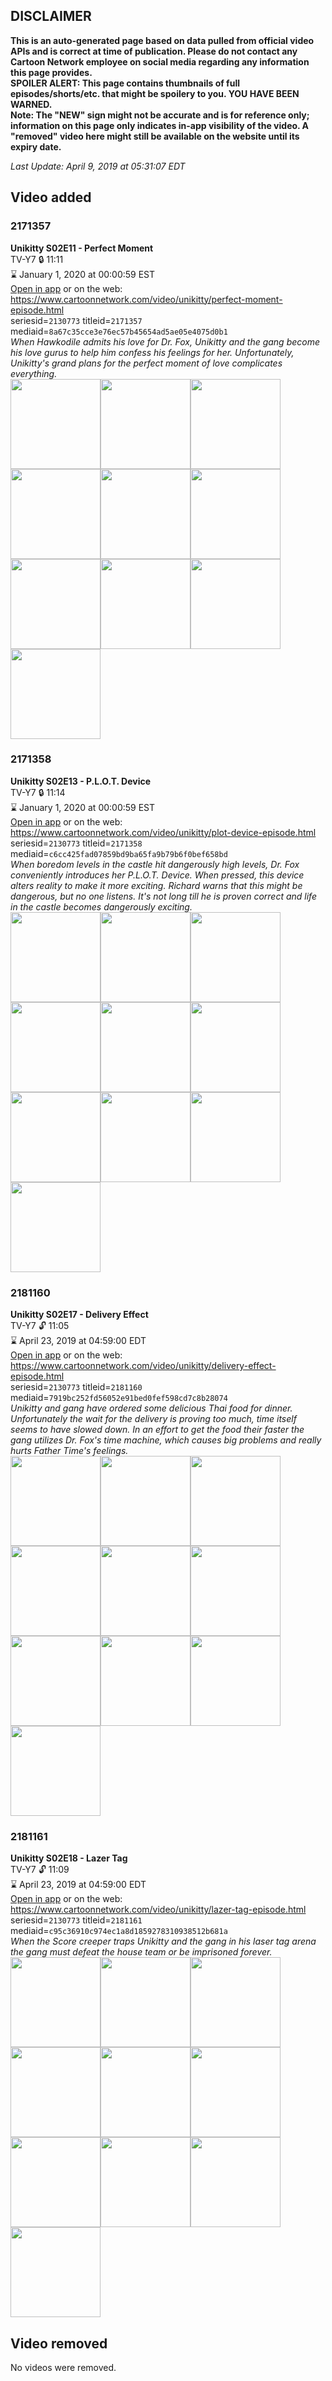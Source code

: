 ## DISCLAIMER
**This is an auto-generated page based on data pulled from official video APIs and is correct at time of publication. Please do not contact any Cartoon Network employee on social media regarding any information this page provides.**  
**SPOILER ALERT: This page contains thumbnails of full episodes/shorts/etc. that might be spoilery to you. YOU HAVE BEEN WARNED.**  
**Note: The "NEW" sign might not be accurate and is for reference only; information on this page only indicates in-app visibility of the video. A "removed" video here might still be available on the website until its expiry date.**  

_Last Update: April 9, 2019 at 05:31:07 EDT_
## Video added
### 2171357
**Unikitty S02E11 - Perfect Moment**  
TV-Y7 🔒 11:11  
⌛ January 1, 2020 at 00:00:59 EST  
[Open in app](https://tinyurl.com/y9yhc2db) or on the web: https://www.cartoonnetwork.com/video/unikitty/perfect-moment-episode.html  
seriesid=`2130773` titleid=`2171357` mediaid=`8a67c35cce3e76ec57b45654ad5ae05e4075d0b1`  
_When Hawkodile admits his love for Dr. Fox, Unikitty and the gang become his love gurus to help him confess his feelings for her. Unfortunately, Unikitty's grand plans for the perfect moment of love complicates everything._  
<a href="https://s3.amazonaws.com/cartoonorchestrator/2171357_001_1280x720.jpg"><img src="https://s3.amazonaws.com/cartoonorchestrator/2171357_001_640x360.jpg" height="144px" /></a><a href="https://s3.amazonaws.com/cartoonorchestrator/2171357_002_1280x720.jpg"><img src="https://s3.amazonaws.com/cartoonorchestrator/2171357_002_640x360.jpg" height="144px" /></a><a href="https://s3.amazonaws.com/cartoonorchestrator/2171357_003_1280x720.jpg"><img src="https://s3.amazonaws.com/cartoonorchestrator/2171357_003_640x360.jpg" height="144px" /></a><a href="https://s3.amazonaws.com/cartoonorchestrator/2171357_004_1280x720.jpg"><img src="https://s3.amazonaws.com/cartoonorchestrator/2171357_004_640x360.jpg" height="144px" /></a><a href="https://s3.amazonaws.com/cartoonorchestrator/2171357_005_1280x720.jpg"><img src="https://s3.amazonaws.com/cartoonorchestrator/2171357_005_640x360.jpg" height="144px" /></a><a href="https://s3.amazonaws.com/cartoonorchestrator/2171357_006_1280x720.jpg"><img src="https://s3.amazonaws.com/cartoonorchestrator/2171357_006_640x360.jpg" height="144px" /></a><a href="https://s3.amazonaws.com/cartoonorchestrator/2171357_007_1280x720.jpg"><img src="https://s3.amazonaws.com/cartoonorchestrator/2171357_007_640x360.jpg" height="144px" /></a><a href="https://s3.amazonaws.com/cartoonorchestrator/2171357_008_1280x720.jpg"><img src="https://s3.amazonaws.com/cartoonorchestrator/2171357_008_640x360.jpg" height="144px" /></a><a href="https://s3.amazonaws.com/cartoonorchestrator/2171357_009_1280x720.jpg"><img src="https://s3.amazonaws.com/cartoonorchestrator/2171357_009_640x360.jpg" height="144px" /></a><a href="https://s3.amazonaws.com/cartoonorchestrator/2171357_010_1280x720.jpg"><img src="https://s3.amazonaws.com/cartoonorchestrator/2171357_010_640x360.jpg" height="144px" /></a>
### 2171358
**Unikitty S02E13 - P.L.O.T. Device**  
TV-Y7 🔒 11:14  
⌛ January 1, 2020 at 00:00:59 EST  
[Open in app](https://tinyurl.com/yamsgdeq) or on the web: https://www.cartoonnetwork.com/video/unikitty/plot-device-episode.html  
seriesid=`2130773` titleid=`2171358` mediaid=`c6cc425fad07859bd9ba65fa9b79b6f0bef658bd`  
_When boredom levels in the castle hit dangerously high levels, Dr. Fox conveniently introduces her P.L.O.T. Device. When pressed, this device alters reality to make it more exciting. Richard warns that this might be dangerous, but no one listens. It's not long till he is proven correct and life in the castle becomes dangerously exciting._  
<a href="https://s3.amazonaws.com/cartoonorchestrator/2171358_001_1280x720.jpg"><img src="https://s3.amazonaws.com/cartoonorchestrator/2171358_001_640x360.jpg" height="144px" /></a><a href="https://s3.amazonaws.com/cartoonorchestrator/2171358_002_1280x720.jpg"><img src="https://s3.amazonaws.com/cartoonorchestrator/2171358_002_640x360.jpg" height="144px" /></a><a href="https://s3.amazonaws.com/cartoonorchestrator/2171358_003_1280x720.jpg"><img src="https://s3.amazonaws.com/cartoonorchestrator/2171358_003_640x360.jpg" height="144px" /></a><a href="https://s3.amazonaws.com/cartoonorchestrator/2171358_004_1280x720.jpg"><img src="https://s3.amazonaws.com/cartoonorchestrator/2171358_004_640x360.jpg" height="144px" /></a><a href="https://s3.amazonaws.com/cartoonorchestrator/2171358_005_1280x720.jpg"><img src="https://s3.amazonaws.com/cartoonorchestrator/2171358_005_640x360.jpg" height="144px" /></a><a href="https://s3.amazonaws.com/cartoonorchestrator/2171358_006_1280x720.jpg"><img src="https://s3.amazonaws.com/cartoonorchestrator/2171358_006_640x360.jpg" height="144px" /></a><a href="https://s3.amazonaws.com/cartoonorchestrator/2171358_007_1280x720.jpg"><img src="https://s3.amazonaws.com/cartoonorchestrator/2171358_007_640x360.jpg" height="144px" /></a><a href="https://s3.amazonaws.com/cartoonorchestrator/2171358_008_1280x720.jpg"><img src="https://s3.amazonaws.com/cartoonorchestrator/2171358_008_640x360.jpg" height="144px" /></a><a href="https://s3.amazonaws.com/cartoonorchestrator/2171358_009_1280x720.jpg"><img src="https://s3.amazonaws.com/cartoonorchestrator/2171358_009_640x360.jpg" height="144px" /></a><a href="https://s3.amazonaws.com/cartoonorchestrator/2171358_010_1280x720.jpg"><img src="https://s3.amazonaws.com/cartoonorchestrator/2171358_010_640x360.jpg" height="144px" /></a>
### 2181160
**Unikitty S02E17 - Delivery Effect**  
TV-Y7 🔓 11:05  
⌛ April 23, 2019 at 04:59:00 EDT  
[Open in app](https://tinyurl.com/ycc2unuk) or on the web: https://www.cartoonnetwork.com/video/unikitty/delivery-effect-episode.html  
seriesid=`2130773` titleid=`2181160` mediaid=`7919bc252fd56052e91bed0fef598cd7c8b28074`  
_Unikitty and gang have ordered some delicious Thai food for dinner.  Unfortunately the wait for the delivery is proving too much, time itself seems to have slowed down. In an effort to get the food their faster the gang utilizes Dr. Fox's time machine, which causes big problems and really hurts Father Time's feelings._  
<a href="https://s3.amazonaws.com/cartoonorchestrator/2181160_001_1280x720.jpg"><img src="https://s3.amazonaws.com/cartoonorchestrator/2181160_001_640x360.jpg" height="144px" /></a><a href="https://s3.amazonaws.com/cartoonorchestrator/2181160_002_1280x720.jpg"><img src="https://s3.amazonaws.com/cartoonorchestrator/2181160_002_640x360.jpg" height="144px" /></a><a href="https://s3.amazonaws.com/cartoonorchestrator/2181160_003_1280x720.jpg"><img src="https://s3.amazonaws.com/cartoonorchestrator/2181160_003_640x360.jpg" height="144px" /></a><a href="https://s3.amazonaws.com/cartoonorchestrator/2181160_004_1280x720.jpg"><img src="https://s3.amazonaws.com/cartoonorchestrator/2181160_004_640x360.jpg" height="144px" /></a><a href="https://s3.amazonaws.com/cartoonorchestrator/2181160_005_1280x720.jpg"><img src="https://s3.amazonaws.com/cartoonorchestrator/2181160_005_640x360.jpg" height="144px" /></a><a href="https://s3.amazonaws.com/cartoonorchestrator/2181160_006_1280x720.jpg"><img src="https://s3.amazonaws.com/cartoonorchestrator/2181160_006_640x360.jpg" height="144px" /></a><a href="https://s3.amazonaws.com/cartoonorchestrator/2181160_007_1280x720.jpg"><img src="https://s3.amazonaws.com/cartoonorchestrator/2181160_007_640x360.jpg" height="144px" /></a><a href="https://s3.amazonaws.com/cartoonorchestrator/2181160_008_1280x720.jpg"><img src="https://s3.amazonaws.com/cartoonorchestrator/2181160_008_640x360.jpg" height="144px" /></a><a href="https://s3.amazonaws.com/cartoonorchestrator/2181160_009_1280x720.jpg"><img src="https://s3.amazonaws.com/cartoonorchestrator/2181160_009_640x360.jpg" height="144px" /></a><a href="https://s3.amazonaws.com/cartoonorchestrator/2181160_010_1280x720.jpg"><img src="https://s3.amazonaws.com/cartoonorchestrator/2181160_010_640x360.jpg" height="144px" /></a>
### 2181161
**Unikitty S02E18 - Lazer Tag**  
TV-Y7 🔓 11:09  
⌛ April 23, 2019 at 04:59:00 EDT  
[Open in app](https://tinyurl.com/ybpc5jfa) or on the web: https://www.cartoonnetwork.com/video/unikitty/lazer-tag-episode.html  
seriesid=`2130773` titleid=`2181161` mediaid=`c95c36910c974ec1a8d1859278310938512b681a`  
_When the Score creeper traps Unikitty and the gang in his laser tag arena the gang must defeat the house team or be imprisoned forever._  
<a href="https://s3.amazonaws.com/cartoonorchestrator/2181161_001_1280x720.jpg"><img src="https://s3.amazonaws.com/cartoonorchestrator/2181161_001_640x360.jpg" height="144px" /></a><a href="https://s3.amazonaws.com/cartoonorchestrator/2181161_002_1280x720.jpg"><img src="https://s3.amazonaws.com/cartoonorchestrator/2181161_002_640x360.jpg" height="144px" /></a><a href="https://s3.amazonaws.com/cartoonorchestrator/2181161_003_1280x720.jpg"><img src="https://s3.amazonaws.com/cartoonorchestrator/2181161_003_640x360.jpg" height="144px" /></a><a href="https://s3.amazonaws.com/cartoonorchestrator/2181161_004_1280x720.jpg"><img src="https://s3.amazonaws.com/cartoonorchestrator/2181161_004_640x360.jpg" height="144px" /></a><a href="https://s3.amazonaws.com/cartoonorchestrator/2181161_005_1280x720.jpg"><img src="https://s3.amazonaws.com/cartoonorchestrator/2181161_005_640x360.jpg" height="144px" /></a><a href="https://s3.amazonaws.com/cartoonorchestrator/2181161_006_1280x720.jpg"><img src="https://s3.amazonaws.com/cartoonorchestrator/2181161_006_640x360.jpg" height="144px" /></a><a href="https://s3.amazonaws.com/cartoonorchestrator/2181161_007_1280x720.jpg"><img src="https://s3.amazonaws.com/cartoonorchestrator/2181161_007_640x360.jpg" height="144px" /></a><a href="https://s3.amazonaws.com/cartoonorchestrator/2181161_008_1280x720.jpg"><img src="https://s3.amazonaws.com/cartoonorchestrator/2181161_008_640x360.jpg" height="144px" /></a><a href="https://s3.amazonaws.com/cartoonorchestrator/2181161_009_1280x720.jpg"><img src="https://s3.amazonaws.com/cartoonorchestrator/2181161_009_640x360.jpg" height="144px" /></a><a href="https://s3.amazonaws.com/cartoonorchestrator/2181161_010_1280x720.jpg"><img src="https://s3.amazonaws.com/cartoonorchestrator/2181161_010_640x360.jpg" height="144px" /></a>
## Video removed
No videos were removed.
